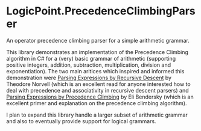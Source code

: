 # LogicPoint.PrecedenceClimbingParser
An operator precedence climbing parser for a simple arithmetic grammar.

This library demonstrates an implementation of the Precedence Climbing algorithm in C# for a (very) basic grammar of arithmetic (supporting positive integers, addition, subtraction, multiplication, division and exponentiation).
The two main aritlces which inspired and informed this demonstration were [Parsing Expressions by Recursive Descent](https://www.engr.mun.ca/~theo/Misc/exp_parsing.htm) by Theodore Norvell (which is an excellent read for anyone interested how to deal with precedence and associativity in recursive descent parsers) and [Parsing Expressions by Precedence Climbing](https://eli.thegreenplace.net/2012/08/02/parsing-expressions-by-precedence-climbing) by Eli Bendersky (which is an excellent primer and explanation on the precedence climbing algorithm).

I plan to expand this library handle a larger subset of arithmetic grammar and also to eventually provide support for logical grammars. 
